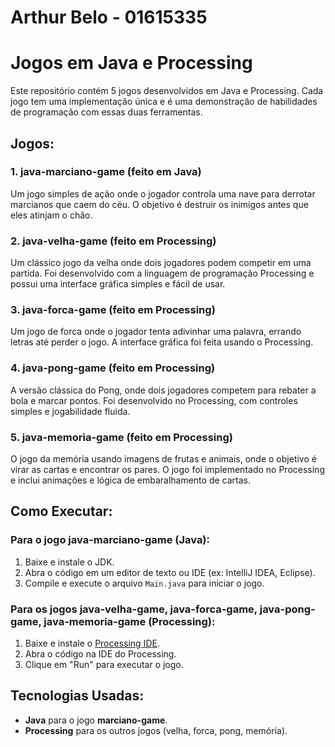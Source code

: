# Arthur Belo - 01615335

# Jogos em Java e Processing

Este repositório contém 5 jogos desenvolvidos em Java e Processing. Cada jogo tem uma implementação única e é uma demonstração de habilidades de programação com essas duas ferramentas.

## Jogos:

### 1. **java-marciano-game** (feito em Java)
   Um jogo simples de ação onde o jogador controla uma nave para derrotar marcianos que caem do céu. O objetivo é destruir os inimigos antes que eles atinjam o chão.

### 2. **java-velha-game** (feito em Processing)
   Um clássico jogo da velha onde dois jogadores podem competir em uma partida. Foi desenvolvido com a linguagem de programação Processing e possui uma interface gráfica simples e fácil de usar.

### 3. **java-forca-game** (feito em Processing)
   Um jogo de forca onde o jogador tenta adivinhar uma palavra, errando letras até perder o jogo. A interface gráfica foi feita usando o Processing.

### 4. **java-pong-game** (feito em Processing)
   A versão clássica do Pong, onde dois jogadores competem para rebater a bola e marcar pontos. Foi desenvolvido no Processing, com controles simples e jogabilidade fluida.

### 5. **java-memoria-game** (feito em Processing)
   O jogo da memória usando imagens de frutas e animais, onde o objetivo é virar as cartas e encontrar os pares. O jogo foi implementado no Processing e inclui animações e lógica de embaralhamento de cartas.

## Como Executar:

### Para o jogo **java-marciano-game** (Java):
1. Baixe e instale o JDK.
2. Abra o código em um editor de texto ou IDE (ex: IntelliJ IDEA, Eclipse).
3. Compile e execute o arquivo `Main.java` para iniciar o jogo.

### Para os jogos **java-velha-game**, **java-forca-game**, **java-pong-game**, **java-memoria-game** (Processing):
1. Baixe e instale o [Processing IDE](https://processing.org/download/).
2. Abra o código na IDE do Processing.
3. Clique em "Run" para executar o jogo.

## Tecnologias Usadas:
- **Java** para o jogo **marciano-game**.
- **Processing** para os outros jogos (velha, forca, pong, memória).
